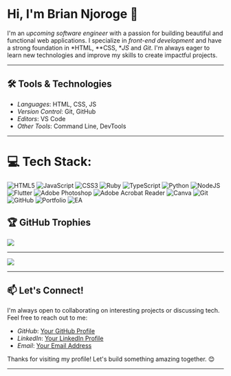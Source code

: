 # Hi, I'm Brian Njoroge 👋

I'm an *upcoming software engineer* with a passion for building beautiful and functional web applications. I specialize in *front-end development* and have a strong foundation in *HTML, **CSS, **JS* and *Git*. I'm always eager to learn new technologies and improve my skills to create impactful projects.

---


## 🛠 Tools & Technologies

- *Languages*: HTML, CSS, JS
- *Version Control*: Git, GitHub
- *Editors*: VS Code
- *Other Tools*: Command Line, DevTools

---


# 💻 Tech Stack:
![HTML5](https://img.shields.io/badge/html5-%23E34F26.svg?style=for-the-badge&logo=html5&logoColor=white) ![JavaScript](https://img.shields.io/badge/javascript-%23323330.svg?style=for-the-badge&logo=javascript&logoColor=%23F7DF1E) ![CSS3](https://img.shields.io/badge/css3-%231572B6.svg?style=for-the-badge&logo=css3&logoColor=white) ![Ruby](https://img.shields.io/badge/ruby-%23CC342D.svg?style=for-the-badge&logo=ruby&logoColor=white) ![TypeScript](https://img.shields.io/badge/typescript-%23007ACC.svg?style=for-the-badge&logo=typescript&logoColor=white) ![Python](https://img.shields.io/badge/python-3670A0?style=for-the-badge&logo=python&logoColor=ffdd54) ![NodeJS](https://img.shields.io/badge/node.js-6DA55F?style=for-the-badge&logo=node.js&logoColor=white) ![Flutter](https://img.shields.io/badge/Flutter-%2302569B.svg?style=for-the-badge&logo=Flutter&logoColor=white) ![Adobe Photoshop](https://img.shields.io/badge/adobe%20photoshop-%2331A8FF.svg?style=for-the-badge&logo=adobe%20photoshop&logoColor=white) ![Adobe Acrobat Reader](https://img.shields.io/badge/Adobe%20Acrobat%20Reader-EC1C24.svg?style=for-the-badge&logo=Adobe%20Acrobat%20Reader&logoColor=white) ![Canva](https://img.shields.io/badge/Canva-%2300C4CC.svg?style=for-the-badge&logo=Canva&logoColor=white) ![Git](https://img.shields.io/badge/git-%23F05033.svg?style=for-the-badge&logo=git&logoColor=white) ![GitHub](https://img.shields.io/badge/github-%23121011.svg?style=for-the-badge&logo=github&logoColor=white) ![Portfolio](https://img.shields.io/badge/Portfolio-%23000000.svg?style=for-the-badge&logo=firefox&logoColor=#FF7139) ![EA](https://img.shields.io/badge/ea-%23000000.svg?style=for-the-badge&logo=ea&logoColor=white)

## 🏆 GitHub Trophies
![](https://github-profile-trophy.vercel.app/?username=Jjumaaa&theme=radical&no-frame=false&no-bg=true&margin-w=4)

---
[![](https://visitcount.itsvg.in/api?id=Jjumaaa&icon=0&color=0)](https://visitcount.itsvg.in)

---

## 📫 Let's Connect!

I'm always open to collaborating on interesting projects or discussing tech. Feel free to reach out to me:

- *GitHub*: [Your GitHub Profile](#)
- *LinkedIn*: [Your LinkedIn Profile](#)
- *Email*: [Your Email Address](#)


Thanks for visiting my profile! Let's build something amazing together. 😊

---
